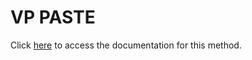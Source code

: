 <!---->
# VP PASTE

Click [here](https://developer.4d.com/docs/20/ViewPro/method-list#vp-paste) to access the documentation for this method.


